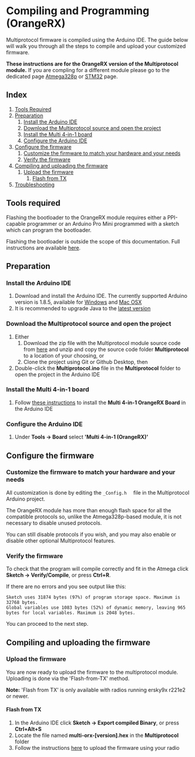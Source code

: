 # Compiling and Programming (OrangeRX)

Multiprotocol firmware is compiled using the Arduino IDE.  The guide below will walk you through all the steps to compile and upload your customized firmware.

**These instructions are for the OrangeRX version of the Multiprotocol module.**  If you are compling for a different module please go to the dedicated page [Atmega328p](Compiling.md) or [STM32](Compiling_STM32.md) page.

## Index
1. [Tools Required](#tools-required)
1. [Preparation](#preparation)
   1. [Install the Arduino IDE](#install-the-arduino-ide)
   1. [Download the Multiprotocol source and open the project](#download-the-multiprotocol-source-and-open-the-project)
   1. [Install the Multi 4-in-1 board](#install-the-multi-4-in-1-board)
   1. [Configure the Arduino IDE](#configure-the-arduino-ide)
1. [Configure the firmware](#configure-the-firmware)
   1. [Customize the firmware to match your hardware and your needs](#customize-the-firmware-to-match-your-hardware-and-your-needs)
   1. [Verify the firmware](#verify-the-firmware)
1. [Compiling and uploading the firmware](#compiling-and-uploading-the-firmware)
   1. [Upload the firmware](#upload-the-firmware)
      1. [Flash from TX](#flash-from-tx)
1. [Troubleshooting](#troubleshooting)

## Tools required
Flashing the bootloader to the OrangeRX module requires either a PPI-capable programmer or an Arduino Pro Mini programmed with a sketch which can program the bootloader.

Flashing the bootloader is outside the scope of this documentation.  Full instructions are available [here](http://openrcforums.com/forum/viewtopic.php?f=40&t=8753&sid=bbd74327cc518303e1c7f9e2ace04339#p114549).

## Preparation
### Install the Arduino IDE
1. Download and install the Arduino IDE. The currently supported Arduino version is 1.8.5, available for [Windows]( https://www.arduino.cc/download_handler.php?f=/arduino-1.8.5-windows.exe) and [Mac OSX](https://www.arduino.cc/download_handler.php?f=/arduino-1.8.5-macosx.zip)
1. It is recommended to upgrade Java to the [latest version](https://www.java.com/en/download/)

### Download the Multiprotocol source and open the project
1. Either
   1. Download the zip file with the Multiprotocol module source code from [here](https://github.com/pascallanger/DIY-Multiprotocol-TX-Module/archive/master.zip) and unzip and copy the source code folder **Multiprotocol** to a location of your choosing, or
   1. Clone the project using Git or Github Desktop, then
1. Double-click the **Multiprotocol.ino** file in the **Multiprotocol** folder to open the project in the Arduino IDE

### Install the Multi 4-in-1 board
1. Follow [these instructions](/BootLoaders/README.md) to install the **Multi 4-in-1 OrangeRX Board** in the Arduino IDE

### Configure the Arduino IDE
1. Under **Tools -> Board** select **'Multi 4-in-1 (OrangeRX)'**

## Configure the firmware
### Customize the firmware to match your hardware and your needs
All customization is done by editing the ```_Config.h  ``` file in the Multiprotocol Arduino project.  

The OrangeRX module has more than enough flash space for all the compatible protocols so, unlike the Atmega328p-based module, it is not necessary to disable unused protocols.

You can still disable protocols if you wish, and you may also enable or disable other optional Multiprotocol features.

### Verify the firmware
To check that the program will compile correctly and fit in the Atmega click **Sketch -> Verify/Compile**, or press **Ctrl+R**.

If there are no errors and you see output like this:
```
Sketch uses 31874 bytes (97%) of program storage space. Maximum is 32768 bytes.
Global variables use 1083 bytes (52%) of dynamic memory, leaving 965 bytes for local variables. Maximum is 2048 bytes.
```
You can proceed to the next step.

## Compiling and uploading the firmware

### Upload the firmware
You are now ready to upload the firmware to the multiprotocol module.  Uploading is done via the 'Flash-from-TX' method.

**Note:** 'Flash from TX' is only available with radios running ersky9x r221e2 or newer.

#### Flash from TX
1. In the Arduino IDE click **Sketch -> Export compiled Binary**, or press **Ctrl+Alt+S**
1. Locate the file named **multi-orx-[version].hex** in the **Multiprotocol** folder
1. Follow the instructions [here](/docs/Flash_from_Tx.md) to upload the firmware using your radio

